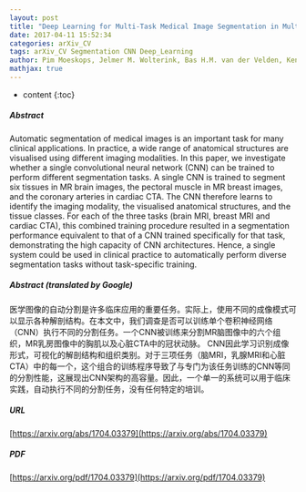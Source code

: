 ```yaml
---
layout: post
title: "Deep Learning for Multi-Task Medical Image Segmentation in Multiple Modalities"
date: 2017-04-11 15:52:34
categories: arXiv_CV
tags: arXiv_CV Segmentation CNN Deep_Learning
author: Pim Moeskops, Jelmer M. Wolterink, Bas H.M. van der Velden, Kenneth G.A. Gilhuijs, Tim Leiner, Max A. Viergever, Ivana Išgum
mathjax: true
---
```


* content
{:toc}

##### Abstract
Automatic segmentation of medical images is an important task for many clinical applications. In practice, a wide range of anatomical structures are visualised using different imaging modalities. In this paper, we investigate whether a single convolutional neural network (CNN) can be trained to perform different segmentation tasks. A single CNN is trained to segment six tissues in MR brain images, the pectoral muscle in MR breast images, and the coronary arteries in cardiac CTA. The CNN therefore learns to identify the imaging modality, the visualised anatomical structures, and the tissue classes. For each of the three tasks (brain MRI, breast MRI and cardiac CTA), this combined training procedure resulted in a segmentation performance equivalent to that of a CNN trained specifically for that task, demonstrating the high capacity of CNN architectures. Hence, a single system could be used in clinical practice to automatically perform diverse segmentation tasks without task-specific training.

##### Abstract (translated by Google)
医学图像的自动分割是许多临床应用的重要任务。实际上，使用不同的成像模式可以显示各种解剖结构。在本文中，我们调查是否可以训练单个卷积神经网络（CNN）执行不同的分割任务。一个CNN被训练来分割MR脑图像中的六个组织，MR乳房图像中的胸肌以及心脏CTA中的冠状动脉。 CNN因此学习识别成像形式，可视化的解剖结构和组织类别。对于三项任务（脑MRI，乳腺MRI和心脏CTA）中的每一个，这个组合的训练程序导致了与专门为该任务训练的CNN等同的分割性能，这展现出CNN架构的高容量。因此，一个单一的系统可以用于临床实践，自动执行不同的分割任务，没有任何特定的培训。

##### URL
[https://arxiv.org/abs/1704.03379](https://arxiv.org/abs/1704.03379)

##### PDF
[https://arxiv.org/pdf/1704.03379](https://arxiv.org/pdf/1704.03379)

